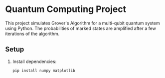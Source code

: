 # Quantum Computing Project

This project simulates Grover's Algorithm for a multi-qubit quantum system using Python. The probabilities of marked states are amplified after a few iterations of the algorithm.

## Setup
1. Install dependencies:
   ```bash
   pip install numpy matplotlib
